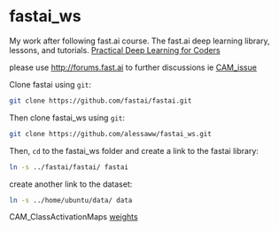 # fastai_ws

My work after following fast.ai course. The fast.ai deep learning library, lessons, and tutorials. [Practical Deep Learning for Coders](http://course.fast.ai)

please use http://forums.fast.ai to further discussions 
ie [CAM_issue](http://forums.fast.ai/t/run-the-model-on-dataset-get-the-frame-names-for-further-use-with-cam/11992)

Clone fastai using `git`:

```sh
git clone https://github.com/fastai/fastai.git
```
Then clone fastai_ws using `git`:

```sh
git clone https://github.com/alessaww/fastai_ws.git
```

Then, `cd` to the fastai_ws folder and create a link to the fastai library:

```sh
ln -s ../fastai/fastai/ fastai
```

create another link to the dataset:

```sh
ln -s ../home/ubuntu/data/ data
```

CAM_ClassActivationMaps [weights](https://drive.google.com/open?id=1yLoSoEKmft1HWUmjmoB7DxCDSjKnIsN7)
